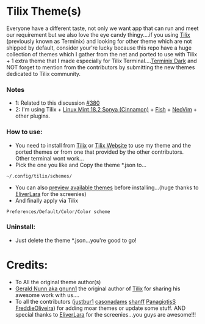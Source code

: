# Tilix Theme(s)
Everyone have a different taste, not only we want app that can run and meet our requirement but we also love the eye candy thingy....if you using [Tilix](https://github.com/gnunn1/tilix) (previously known as Terminix) and looking for other theme which are not shipped by default, consider your're lucky because this repo have a huge collection of themes which I gather from the net and ported to use with Tilix + 1 extra theme that I made especially for Tilix Terminal....[Terminix Dark](https://github.com/storm119/Tilix-Themes/blob/master/Themes/terminix-dark.json) and NOT forget to mention from the contributors by submitting the new themes dedicated to Tilix community.

### Notes
* 1: Related to this discussion [#380](https://github.com/gnunn1/terminix/issues/380)
* 2: I'm using Tilix + [Linux Mint 18.2 Sonya (Cinnamon)](https://www.linuxmint.com/) + [Fish](https://github.com/fish-shell/fish-shell) + [NeoVim](https://github.com/neovim/neovim) + other plugins.



### How to use:
* You need to install from [Tilix](https://github.com/gnunn1/tilix) or [Tilix Website](https://gnunn1.github.io/tilix-web/) to use my theme and the ported themes or from one that provided by the other contributors. Other terminal wont work...
* Pick the one you like and Copy the theme *.json to...
```
~/.config/tilix/schemes/
```
* You can also [preview available themes](Themes.md) before installing...(huge thanks to [EliverLara](https://github.com/EliverLara) for the screenies) 
* And finally apply via Tilix
```
Preferences/Default/Color/Color scheme
```


### Uninstall:
* Just delete the theme *.json...you're good to go!



# Credits:
* To All the original theme author(s)
* [Gerald Nunn aka gnunn1](https://github.com/gnunn1) the original author of [Tilix](https://github.com/gnunn1/tilix) for sharing his awesome work with us....
* To all the contributors ([justbur1](https://github.com/justbur) [casonadams](https://github.com/casonadams) [shanff](https://github.com/shanff) [PanagiotisS](https://github.com/shanff) [FreddieOliveira](https://github.com/FreddieOliveira)) for adding moar themes or update some stuff. AND special thanks to [EliverLara](https://github.com/EliverLara) for the screenies...you guys are awesome!!!
